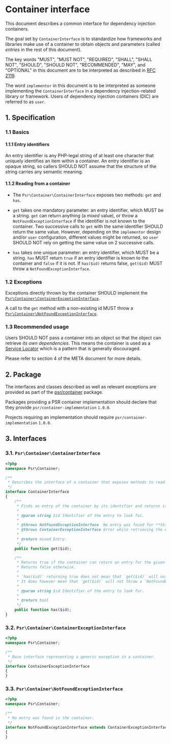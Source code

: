 # Container interface

This document describes a common interface for dependency injection containers.

The goal set by `ContainerInterface` is to standardize how frameworks and
libraries make use of a container to obtain objects and parameters (called
_entries_ in the rest of this document).

The key words "MUST", "MUST NOT", "REQUIRED", "SHALL", "SHALL NOT", "SHOULD",
"SHOULD NOT", "RECOMMENDED", "MAY", and "OPTIONAL" in this document are to be
interpreted as described in [RFC 2119][].

The word `implementor` in this document is to be interpreted as someone
implementing the `ContainerInterface` in a dependency injection-related library
or framework. Users of dependency injection containers (DIC) are referred to as
`user`.

[rfc 2119]: http://tools.ietf.org/html/rfc2119

## 1. Specification

### 1.1 Basics

#### 1.1.1 Entry identifiers

An entry identifier is any PHP-legal string of at least one character that
uniquely identifies an item within a container. An entry identifier is an opaque
string, so callers SHOULD NOT assume that the structure of the string carries
any semantic meaning.

#### 1.1.2 Reading from a container

- The `Psr\Container\ContainerInterface` exposes two methods: `get` and `has`.

- `get` takes one mandatory parameter: an entry identifier, which MUST be a
  string. `get` can return anything (a _mixed_ value), or throw a
  `NotFoundExceptionInterface` if the identifier is not known to the container.
  Two successive calls to `get` with the same identifier SHOULD return the same
  value. However, depending on the `implementor` design and/or `user`
  configuration, different values might be returned, so `user` SHOULD NOT rely
  on getting the same value on 2 successive calls.

- `has` takes one unique parameter: an entry identifier, which MUST be a string.
  `has` MUST return `true` if an entry identifier is known to the container and
  `false` if it is not. If `has($id)` returns false, `get($id)` MUST throw a
  `NotFoundExceptionInterface`.

### 1.2 Exceptions

Exceptions directly thrown by the container SHOULD implement the
[`Psr\Container\ContainerExceptionInterface`](#container-exception).

A call to the `get` method with a non-existing id MUST throw a
[`Psr\Container\NotFoundExceptionInterface`](#not-found-exception).

### 1.3 Recommended usage

Users SHOULD NOT pass a container into an object so that the object can retrieve
_its own dependencies_. This means the container is used as a
[Service Locator](https://en.wikipedia.org/wiki/Service_locator_pattern) which
is a pattern that is generally discouraged.

Please refer to section 4 of the META document for more details.

## 2. Package

The interfaces and classes described as well as relevant exceptions are provided
as part of the [psr/container](https://packagist.org/packages/psr/container)
package.

Packages providing a PSR container implementation should declare that they
provide `psr/container-implementation` `1.0.0`.

Projects requiring an implementation should require
`psr/container-implementation` `1.0.0`.

## 3. Interfaces

<a name="container-interface"></a>

### 3.1. `Psr\Container\ContainerInterface`

```php
<?php
namespace Psr\Container;

/**
 * Describes the interface of a container that exposes methods to read its entries.
 */
interface ContainerInterface
{
    /**
     * Finds an entry of the container by its identifier and returns it.
     *
     * @param string $id Identifier of the entry to look for.
     *
     * @throws NotFoundExceptionInterface  No entry was found for **this** identifier.
     * @throws ContainerExceptionInterface Error while retrieving the entry.
     *
     * @return mixed Entry.
     */
    public function get($id);

    /**
     * Returns true if the container can return an entry for the given identifier.
     * Returns false otherwise.
     *
     * `has($id)` returning true does not mean that `get($id)` will not throw an exception.
     * It does however mean that `get($id)` will not throw a `NotFoundExceptionInterface`.
     *
     * @param string $id Identifier of the entry to look for.
     *
     * @return bool
     */
    public function has($id);
}
```

<a name="container-exception"></a>

### 3.2. `Psr\Container\ContainerExceptionInterface`

```php
<?php
namespace Psr\Container;

/**
 * Base interface representing a generic exception in a container.
 */
interface ContainerExceptionInterface
{
}
```

<a name="not-found-exception"></a>

### 3.3. `Psr\Container\NotFoundExceptionInterface`

```php
<?php
namespace Psr\Container;

/**
 * No entry was found in the container.
 */
interface NotFoundExceptionInterface extends ContainerExceptionInterface
{
}
```
